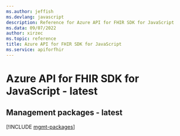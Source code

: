 ```yaml
---
ms.author: jeffish
ms.devlang: javascript
description: Reference for Azure API for FHIR SDK for JavaScript
ms.data: 09/07/2022
author: xirzec
ms.topic: reference
title: Azure API for FHIR SDK for JavaScript
ms.service: apiforfhir
---
```

# Azure API for FHIR SDK for JavaScript - latest

## Management packages - latest
[!INCLUDE [mgmt-packages](api-for-fhir-mgmt-index.md)]